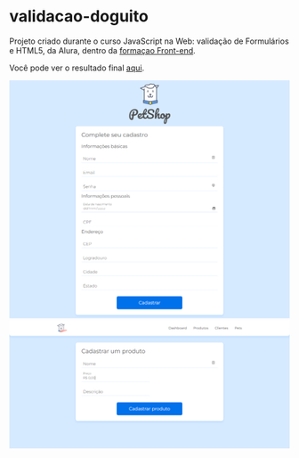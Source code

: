 # validacao-doguito

Projeto criado durante o curso JavaScript na Web: validação de Formulários e HTML5, da Alura, dentro da [formaçao Front-end](https://cursos.alura.com.br/formacao-front-end).

Você pode ver o resultado final [aqui](https://jessicalorenzon.github.io/validacao-doguito).

![validacao-doguito](cadastro.png)
![validacao-doguito](cadastro-produto.png)